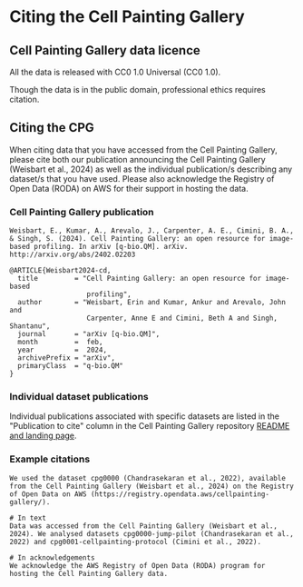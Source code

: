 # Citing the Cell Painting Gallery

## Cell Painting Gallery data licence

All the data is released with CC0 1.0 Universal (CC0 1.0).

Though the data is in the public domain, professional ethics requires citation.

## Citing the CPG

When citing data that you have accessed from the Cell Painting Gallery, please cite both our publication announcing the Cell Painting Gallery (Weisbart et al., 2024) as well as the individual publication/s describing any dataset/s that you have used.
Please also acknowledge the Registry of Open Data (RODA) on AWS for their support in hosting the data.

### Cell Painting Gallery publication

```text
Weisbart, E., Kumar, A., Arevalo, J., Carpenter, A. E., Cimini, B. A., & Singh, S. (2024). Cell Painting Gallery: an open resource for image-based profiling. In arXiv [q-bio.QM]. arXiv. http://arxiv.org/abs/2402.02203
```

```text
@ARTICLE{Weisbart2024-cd,
  title         = "Cell Painting Gallery: an open resource for image-based
                   profiling",
  author        = "Weisbart, Erin and Kumar, Ankur and Arevalo, John and
                   Carpenter, Anne E and Cimini, Beth A and Singh, Shantanu",
  journal       = "arXiv [q-bio.QM]",
  month         =  feb,
  year          =  2024,
  archivePrefix = "arXiv",
  primaryClass  = "q-bio.QM"
}
```

### Individual dataset publications

Individual publications associated with specific datasets are listed in the "Publication to cite" column in the Cell Painting Gallery repository [README and landing page](https://github.com/broadinstitute/cellpainting-gallery).

### Example citations

```text
We used the dataset cpg0000 (Chandrasekaran et al., 2022), available from the Cell Painting Gallery (Weisbart et al., 2024) on the Registry of Open Data on AWS (https://registry.opendata.aws/cellpainting-gallery/).
```

```text
# In text
Data was accessed from the Cell Painting Gallery (Weisbart et al., 2024). We analysed datasets cpg0000-jump-pilot (Chandrasekaran et al., 2022) and cpg0001-cellpainting-protocol (Cimini et al., 2022).

# In acknowledgements
We acknowledge the AWS Registry of Open Data (RODA) program for hosting the Cell Painting Gallery data.
```
